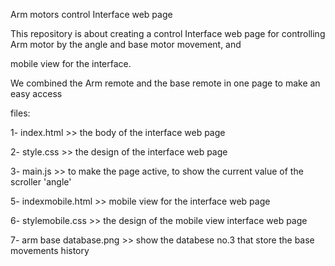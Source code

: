 Arm motors control Interface web page

This repository is about creating a control Interface web page for controlling Arm motor by the angle and base motor movement, and 

mobile view for the interface.

We combined the Arm remote and the base remote in one page to make an easy access

files:

1- index.html >> the body of the interface web page

2- style.css >> the design of the interface web page

3- main.js >> to make the page active, to show the current value of the scroller 'angle'

5- indexmobile.html >> mobile view for the interface web page

6- stylemobile.css >> the design of the mobile view interface web page

7- arm base database.png >> show the databese no.3 that store the base movements history
